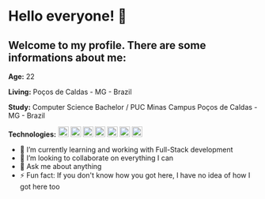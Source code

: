 # Hello everyone! 👋

## Welcome to my profile. There are some informations about me:

__Age:__ 22

__Living:__ Poços de Caldas - MG - Brazil

__Study:__ Computer Science Bachelor / PUC Minas Campus Poços de Caldas - MG - Brazil

__Technologies:__ <a href="https://www.w3.org/TR/html5/" title="HTML5"><img src="https://github.com/tomchen/stack-icons/blob/master/logos/html-5.svg" alt="HTML5" width="21px" height="21px"></a>
 <a href="https://www.w3.org/TR/CSS/" title="CSS3"><img src="https://github.com/tomchen/stack-icons/blob/master/logos/css-3.svg" alt="CSS3" width="21px" height="21px"></a>
 <a href="https://developer.mozilla.org/en-US/docs/Web/JavaScript" title="JavaScript"><img src="https://github.com/tomchen/stack-icons/blob/master/logos/javascript.svg" alt="JavaScript" width="21px" height="21px"></a> <a href="https://www.java.com/" title="Java"><img src="https://github.com/tomchen/stack-icons/blob/master/logos/java.svg" alt="Java" width="21px" height="21px"></a>
 <a href="https://www.python.org/" title="Python"><img src="https://github.com/tomchen/stack-icons/blob/master/logos/python.svg" alt="Python" width="21px" height="21px"></a>
 <a href="https://pt-br.reactjs.org/" title="ReactJS"><img src="https://github.com/tomchen/stack-icons/blob/master/logos/react.svg" alt="ReactJS" width="21px" height="21px"></a>
  <a href="https://nodejs.org//" title="NodeJS"><img src="https://github.com/tomchen/stack-icons/blob/master/logos/nodejs-icon.svg" alt="NodeJS" width="21px" height="21px"></a>
  


- 🌱 I’m currently learning and working with Full-Stack development
- 👯 I’m looking to collaborate on everything I can
- 💬 Ask me about anything
- ⚡ Fun fact: If you don't know how you got here, I have no idea of how I got here too